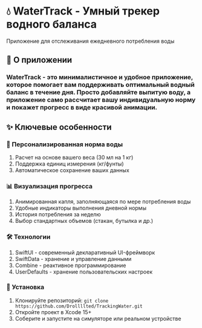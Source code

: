 # **💧 WaterTrack - Умный трекер водного баланса**

Приложение для отслеживания ежедневного потребления воды

## **🌟 О приложении**

### **WaterTrack** - это минималистичное и удобное приложение, которое помогает вам поддерживать оптимальный водный баланс в течение дня. Просто добавляйте выпитую воду, а приложение само рассчитает вашу индивидуальную норму и покажет прогресс в виде красивой анимации.

## **✨ Ключевые особенности**

### **🎯 Персонализированная норма воды**

1. Расчет на основе вашего веса (30 мл на 1 кг)
2. Поддержка единиц измерения (кг/фунты)
3. Автоматическое сохранение ваших данных

### **📊 Визуализация прогресса**

1. Анимированная капля, заполняющаяся по мере потребления воды
2. Удобные индикаторы выполнения дневной нормы
3. История потребления за неделю
4. Выбор стандартных объемов (стакан, бутылка и др.)


### **🛠 Технологии**

1. SwiftUI - современный декларативный UI-фреймворк
2. SwiftData - хранение и управление данными
3. Combine - реактивное программирование
4. UserDefaults - хранение пользовательских настроек

### **🚀 Установка**
1. Клонируйте репозиторий:
```git clone https://github.com/Drollllted/TrackingWater.git```
2. Откройте проект в Xcode 15+
3. Соберите и запустите на симуляторе или реальном устройстве
